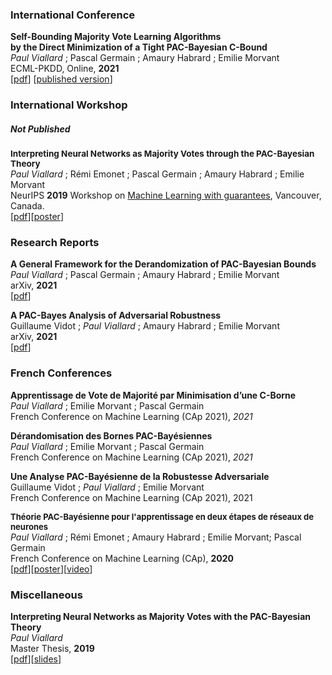 ### International Conference

**Self-Bounding Majority Vote Learning Algorithms**  
**by the Direct Minimization of a Tight PAC-Bayesian C-Bound**  
_Paul Viallard_ ; Pascal Germain ; Amaury Habrard ; Emilie Morvant  
ECML-PKDD, Online, **2021**  
[[pdf](https://arxiv.org/abs/2104.13626)] [[published version]()]

### International Workshop
##### Not Published
<strong style="font-size: 13.5px">Interpreting Neural Networks as Majority Votes through the PAC-Bayesian Theory</strong>  
_Paul Viallard_ ; Rémi Emonet ; Pascal Germain ; Amaury Habrard ; Emilie Morvant  
NeurIPS **2019** Workshop on [Machine Learning with guarantees](https://sites.google.com/view/mlwithguarantees), Vancouver, Canada.  
[[pdf](https://drive.google.com/file/d/1hc66gKlyotowhK_4__DCaNemvMR1DXWN/view)][[poster](https://drive.google.com/file/d/1dpy2flI1BbDIdoArtLJl0XF_uL6zV2ZZ/view)]

### Research Reports

**A General Framework for the Derandomization of PAC-Bayesian Bounds**  
_Paul Viallard_ ; Pascal Germain ; Amaury Habrard ; Emilie Morvant  
arXiv, **2021**  
[[pdf](https://arxiv.org/abs/2102.08649)]

**A PAC-Bayes Analysis of Adversarial Robustness**  
Guillaume Vidot ; _Paul Viallard_ ; Amaury Habrard ; Emilie Morvant  
arXiv, **2021**  
[[pdf](https://arxiv.org/abs/2102.11069)]

### French Conferences

**Apprentissage de Vote de Majorité par Minimisation d’une C-Borne**  
_Paul Viallard_ ; Emilie Morvant ; Pascal Germain  
French Conference on Machine Learning (CAp 2021), *2021*

**Dérandomisation des Bornes PAC-Bayésiennes**  
_Paul Viallard_ ; Emilie Morvant ; Pascal Germain  
French Conference on Machine Learning (CAp 2021), *2021*

**Une Analyse PAC-Bayésienne de la Robustesse Adversariale**  
Guillaume Vidot ; _Paul Viallard_ ; Emilie Morvant  
French Conference on Machine Learning (CAp 2021), 2021

<strong style="font-size: 13.0px">Théorie PAC-Bayésienne pour l'apprentissage en deux étapes de réseaux de neurones</strong>  
_Paul Viallard_ ; Rémi Emonet ; Amaury Habrard ; Emilie Morvant; Pascal Germain  
French Conference on Machine Learning (CAp), **2020**  
[[pdf](https://drive.google.com/file/d/1ayUPkvPUzLrvOg2onV-t1r2nPbO_X4Tb/view?usp=sharing)][[poster](publication/2020/cap/poster)][[video](https://www.youtube.com/watch?v=__3UueF5NZQ)]

### Miscellaneous
**Interpreting Neural Networks as Majority Votes with the PAC-Bayesian Theory**  
_Paul Viallard_  
Master Thesis, **2019**  
[[pdf](https://drive.google.com/open?id=13O2Ce3s9eR2M8GXsZkjuryQvot-lhVLf)][[slides](https://drive.google.com/open?id=1TSE4oVPSbgCwel1C85WGQIB4Ricy89-S)]

